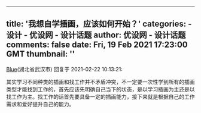 
---
title: '我想自学插画，应该如何开始？'
categories: 
    - 设计
    - 优设网 - 设计话题
author: 优设网 - 设计话题
comments: false
date: Fri, 19 Feb 2021 17:23:00 GMT
thumbnail: ''
---

<div>   
<div><a href="https://www.uisdc.com/author/f61580414213818d2a8f04a4072d20db">Blue</a>(湖北省武汉市) 回复于 2021-02-22 10:13:21: <p>其实学习不同种类的插画和找工作并不矛盾冲突，不一定要一次性学到所有的插画类型才能找到工作的，首先应该先明确自己当下的状态，是以学习插画为主还是以找工作为主。找工作的话首先要具备一定的插画能力，接下来就是根据自己的工作需求和爱好提升自己的能力。</p></div>  
</div>
            